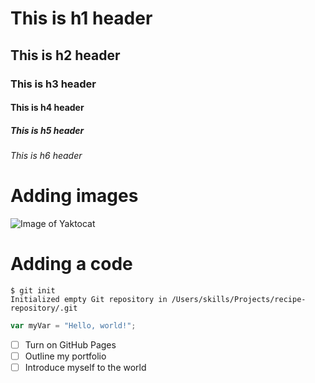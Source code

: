 # This is h1 header
## This is h2 header
### This is h3 header
#### This is h4 header
##### This is h5 header
###### This is h6 header
# Adding images
![Image of Yaktocat](https://octodex.github.com/images/yaktocat.png)
# Adding a code
```
$ git init
Initialized empty Git repository in /Users/skills/Projects/recipe-repository/.git
```
``` javascript
var myVar = "Hello, world!";
```  
- [ ] Turn on GitHub Pages
- [ ] Outline my portfolio
- [ ] Introduce myself to the world
